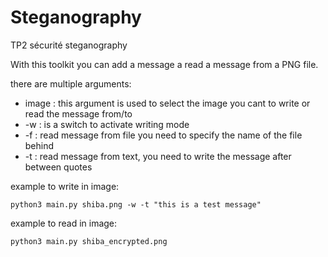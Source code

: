 # Steganography
TP2 sécurité steganography

With this toolkit you can add a message a read a message from a PNG file.

there are multiple arguments:

- image : this argument is used to select the image you cant to write or read the message from/to
- -w : is a switch to activate writing mode
- -f : read message from file you need to specify the name of the file behind
- -t : read message from text, you need to write the message after between quotes

example to write in image:

    python3 main.py shiba.png -w -t "this is a test message"

example to read in image:

    python3 main.py shiba_encrypted.png
